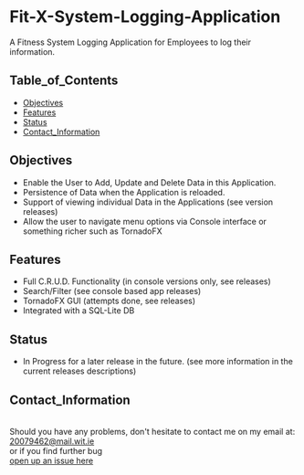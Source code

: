 # Fit-X-System-Logging-Application

 A Fitness System Logging Application for Employees to log their information.

## Table_of_Contents
* [Objectives](#objectives)
* [Features](#features)
* [Status](#status)
* [Contact_Information](#contact_information)

## Objectives
 * Enable the User to Add, Update and Delete Data in this Application.
 * Persistence of Data when the Application is reloaded.
 * Support of viewing individual Data in the Applications (see version releases)
 * Allow the user to navigate menu options  via Console interface or something richer such as TornadoFX

## Features
* Full C.R.U.D. Functionality (in console versions only, see releases)
* Search/Filter (see console based app releases)
* TornadoFX GUI (attempts done, see releases)
* Integrated with a SQL-Lite DB


## Status
 - In Progress for a later release in the future. (see more information in the current releases descriptions)
 
 
## Contact_Information
<br> Should you have any problems, don't hesitate to contact me on my email at:</br> [20079462@mail.wit.ie](mailto:20079462@mail.wit.ie)
<br>or if you find further bug </br>[open up an issue here](https://github.com/robert-solomon12/FIT-X-Logger/issues)

